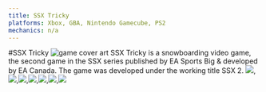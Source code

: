 ```yaml
---
title: SSX Tricky
platforms: Xbox, GBA, Nintendo Gamecube, PS2
mechanics: n/a
---
```

#SSX Tricky
![game cover art](//images.igdb.com/igdb/image/upload/t_thumb/t5ijsgg2kzhmu7wd6wm5.jpg "Logo Title Text 1")
SSX Tricky is a snowboarding video game, the second game in the SSX series published by EA Sports Big & developed by EA Canada. The game was developed under the working title SSX 2.
<img src="//images.igdb.com/igdb/image/upload/t_thumb/puvb1sogy3ykvkfoja9c.jpg"/>,<img src="//images.igdb.com/igdb/image/upload/t_thumb/dtmo2cwvhxruzjvqztre.jpg"/>,<img src="//images.igdb.com/igdb/image/upload/t_thumb/hvsz2mzfidcpmarqsj7l.jpg"/>,<img src="//images.igdb.com/igdb/image/upload/t_thumb/cvqarcac8xbf5swhhn5p.jpg"/>,<img src="//images.igdb.com/igdb/image/upload/t_thumb/egfpuo21iu2vtxmpkitx.jpg"/>,<img src="//images.igdb.com/igdb/image/upload/t_thumb/bwbpcsftsovekeaapijh.jpg"/>,<img src="//images.igdb.com/igdb/image/upload/t_thumb/avudmk6a9te6egw6rvm4.jpg"/>
